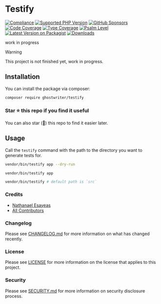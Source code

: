 # Testify

[![Compliance](https://github.com/ghostwriter/testify/actions/workflows/compliance.yml/badge.svg)](https://github.com/ghostwriter/testify/actions/workflows/compliance.yml)
[![Supported PHP Version](https://badgen.net/packagist/php/ghostwriter/testify?color=8892bf)](https://www.php.net/supported-versions)
[![GitHub Sponsors](https://img.shields.io/github/sponsors/ghostwriter?label=Sponsor+@ghostwriter/testify&logo=GitHub+Sponsors)](https://github.com/sponsors/ghostwriter)
[![Code Coverage](https://codecov.io/gh/ghostwriter/testify/branch/main/graph/badge.svg)](https://codecov.io/gh/ghostwriter/testify)
[![Type Coverage](https://shepherd.dev/github/ghostwriter/testify/coverage.svg)](https://shepherd.dev/github/ghostwriter/testify)
[![Psalm Level](https://shepherd.dev/github/ghostwriter/testify/level.svg)](https://psalm.dev/docs/running_psalm/error_levels)
[![Latest Version on Packagist](https://badgen.net/packagist/v/ghostwriter/testify)](https://packagist.org/packages/ghostwriter/testify)
[![Downloads](https://badgen.net/packagist/dt/ghostwriter/testify?color=blue)](https://packagist.org/packages/ghostwriter/testify)

work in progress

> [!WARNING]
>
> This project is not finished yet, work in progress.

## Installation

You can install the package via composer:

``` bash
composer require ghostwriter/testify
```

### Star ⭐️ this repo if you find it useful

You can also star (🌟) this repo to find it easier later.

## Usage

Call the `testify` command with the path to the directory you want to generate tests for.

```sh
vendor/bin/testify app --dry-run
```

```sh
vendor/bin/testify app
```

```sh
vendor/bin/testify # default path is `src`
```

### Credits

- [Nathanael Esayeas](https://github.com/ghostwriter)
- [All Contributors](https://github.com/ghostwriter/testify/contributors)

### Changelog

Please see [CHANGELOG.md](./CHANGELOG.md) for more information on what has changed recently.

### License

Please see [LICENSE](./LICENSE) for more information on the license that applies to this project.

### Security

Please see [SECURITY.md](./SECURITY.md) for more information on security disclosure process.
